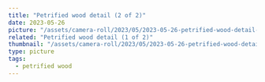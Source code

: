 ```yaml
---
title: "Petrified wood detail (2 of 2)"
date: 2023-05-26
picture: "/assets/camera-roll/2023/05/2023-05-26-petrified-wood-detail-2/20230526_061116731_iOS.jpg"
related: "Petrified wood detail (1 of 2)"
thumbnail: "/assets/camera-roll/2023/05/2023-05-26-petrified-wood-detail-2/20230526_061116731_iOS-thumbnail.jpg"
type: picture
tags:
  - petrified wood
---
```

